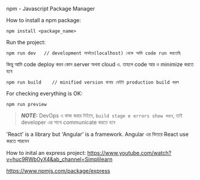 npm - Javascript Package Manager

How to install a npm package:
```
npm install <package_name>
```
Run the project:

```
npm run dev   // development সার্ভারে(localhost) থেকে আমি code run করতেছি
```
কিন্তু আমি code deploy করব কোন server অথবা cloud এ. তাহলে code আর ও minimize করতে হবে

```
npm run build    // minified version বানায় যেইটা production build করল
```
For checking everything is OK:
```
npm run preview
```

> **_NOTE:_** DevOps এ কাজ করার টাইমে, `build stage e errors show করবে`, তাই developer এর সাথে communicate করতে হবে 

'React' is a library but 'Angular' is a framework. Angular এর ভিতরে React use করতে পারবেন 

How to inital an express project: https://www.youtube.com/watch?v=huc9RWb0yX4&ab_channel=Simplilearn

https://www.npmjs.com/package/express
